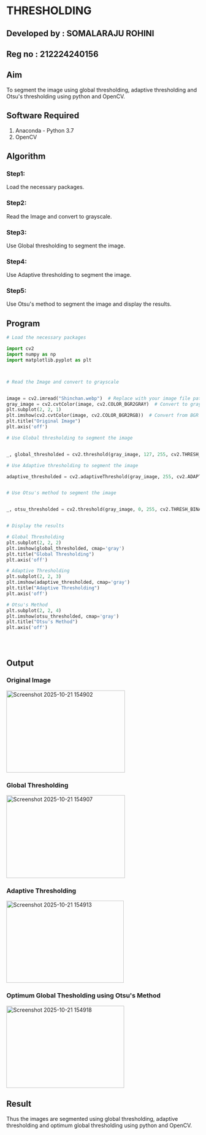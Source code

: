 # THRESHOLDING
## Developed by : SOMALARAJU ROHINI
## Reg no : 212224240156
## Aim
To segment the image using global thresholding, adaptive thresholding and Otsu's thresholding using python and OpenCV.

## Software Required
1. Anaconda - Python 3.7
2. OpenCV

## Algorithm

### Step1:
Load the necessary packages.
### Step2:
Read the Image and convert to grayscale.

### Step3:

Use Global thresholding to segment the image.
### Step4:
Use Adaptive thresholding to segment the image.
### Step5:

Use Otsu's method to segment the image and display the results.

## Program

```python
# Load the necessary packages

import cv2
import numpy as np
import matplotlib.pyplot as plt



# Read the Image and convert to grayscale


image = cv2.imread("Shinchan.webp")  # Replace with your image file path
gray_image = cv2.cvtColor(image, cv2.COLOR_BGR2GRAY)  # Convert to grayscale
plt.subplot(2, 2, 1)
plt.imshow(cv2.cvtColor(image, cv2.COLOR_BGR2RGB))  # Convert from BGR to RGB for display
plt.title("Original Image")
plt.axis('off')

# Use Global thresholding to segment the image


_, global_thresholded = cv2.threshold(gray_image, 127, 255, cv2.THRESH_BINARY)

# Use Adaptive thresholding to segment the image

adaptive_thresholded = cv2.adaptiveThreshold(gray_image, 255, cv2.ADAPTIVE_THRESH_GAUSSIAN_C, cv2.THRESH_BINARY, 11, 2)


# Use Otsu's method to segment the image 


_, otsu_thresholded = cv2.threshold(gray_image, 0, 255, cv2.THRESH_BINARY + cv2.THRESH_OTSU)


# Display the results

# Global Thresholding
plt.subplot(2, 2, 2)
plt.imshow(global_thresholded, cmap='gray')
plt.title("Global Thresholding")
plt.axis('off')

# Adaptive Thresholding
plt.subplot(2, 2, 3)
plt.imshow(adaptive_thresholded, cmap='gray')
plt.title("Adaptive Thresholding")
plt.axis('off')

# Otsu's Method
plt.subplot(2, 2, 4)
plt.imshow(otsu_thresholded, cmap='gray')
plt.title("Otsu's Method")
plt.axis('off')





```
## Output

### Original Image
<img width="309" height="214" alt="Screenshot 2025-10-21 154902" src="https://github.com/user-attachments/assets/ad4e9890-e1b4-41b0-bbd4-0a008ca652e4" />





### Global Thresholding




<img width="309" height="216" alt="Screenshot 2025-10-21 154907" src="https://github.com/user-attachments/assets/1972bcfb-f639-49f8-838f-80d03b36a911" />




### Adaptive Thresholding





<img width="306" height="214" alt="Screenshot 2025-10-21 154913" src="https://github.com/user-attachments/assets/452d50b4-f9e3-47bf-b531-6059310c6cf3" />


### Optimum Global Thesholding using Otsu's Method




<img width="307" height="214" alt="Screenshot 2025-10-21 154918" src="https://github.com/user-attachments/assets/dce50916-8699-449d-b2aa-a047523f40f3" />




## Result
Thus the images are segmented using global thresholding, adaptive thresholding and optimum global thresholding using python and OpenCV.

